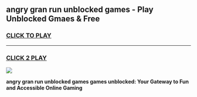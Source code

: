 
## angry gran run unblocked games - Play Unblocked Gmaes & Free
<h3>
<a href="https://news.freeplayer.one?title=angry_gran_run_unblocked_games&ref=23F">CLICK TO PLAY</a></h3>
<hr>

<h3>
<a href="https://news.freeplayer.one?title=angry_gran_run_unblocked_games&ref=23F">CLICK 2 PLAY</a>
  
</h3>

<a href="https://news.freeplayer.one?title=angry_gran_run_unblocked_games&ref=23F/"><img src="https://clearcache.store/games.png"></a>


**angry gran run unblocked games games unblocked: Your Gateway to Fun and Accessible Online Gaming**
